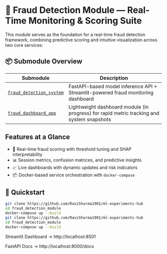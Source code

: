 
# 🧠 Fraud Detection Module — Real-Time Monitoring & Scoring Suite

This module serves as the foundation for a real-time fraud detection framework, combining predictive scoring and intuitive visualization across two core services:

## 📦 Submodule Overview

| Submodule                    | Description                                                                 |
|-----------------------------|-----------------------------------------------------------------------------|
| [`fraud_detection_system`](./fraud_detection_system) | FastAPI-based model inference API + Streamlit-powered fraud monitoring dashboard |
| [`fraud_dashboard_app`](./dashboard_app)               | Lightweight dashboard module (in progress) for rapid metric tracking and system snapshots |

##  Features at a Glance

- 🎯 Real-time fraud scoring with threshold tuning and SHAP interpretability  
- 📊 Session metrics, confusion matrices, and predictive insights  
- 📈 Live dashboards with dynamic updates and risk indicators  
- 📦 Docker-based service orchestration with `docker-compose`

## 📎 Quickstart

```bash
git clone https://github.com/RaviSharma1901/ml-experiments-hub
cd fraud_detection_module
docker-compose up --build
git clone https://github.com/RaviSharma1901/ml-experiments-hub
cd fraud_detection_module
docker-compose up --build
```
Streamlit Dashboard → http://localhost:8501

FastAPI Docs → http://localhost:8000/docs
